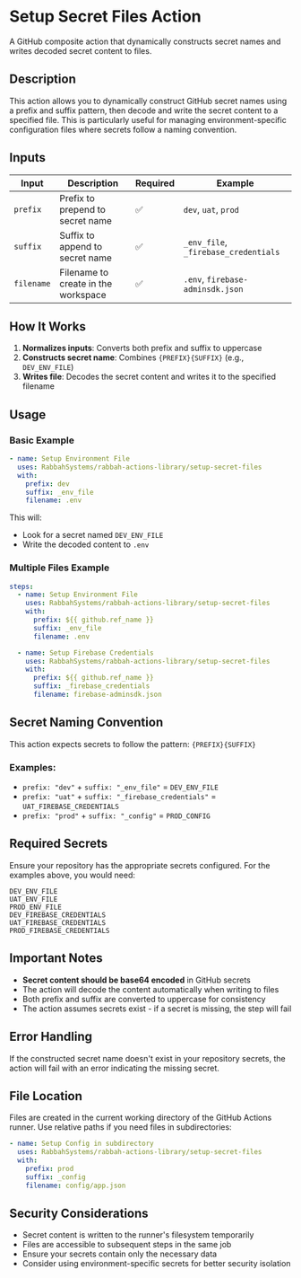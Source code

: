 # Setup Secret Files Action

A GitHub composite action that dynamically constructs secret names and writes decoded secret content to files.

## Description

This action allows you to dynamically construct GitHub secret names using a prefix and suffix pattern, then decode and write the secret content to a specified file. This is particularly useful for managing environment-specific configuration files where secrets follow a naming convention.

## Inputs

| Input      | Description                         | Required | Example                              |
| ---------- | ----------------------------------- | -------- | ------------------------------------ |
| `prefix`   | Prefix to prepend to secret name    | ✅       | `dev`, `uat`, `prod`                 |
| `suffix`   | Suffix to append to secret name     | ✅       | `_env_file`, `_firebase_credentials` |
| `filename` | Filename to create in the workspace | ✅       | `.env`, `firebase-adminsdk.json`     |

## How It Works

1. **Normalizes inputs**: Converts both prefix and suffix to uppercase
2. **Constructs secret name**: Combines `{PREFIX}{SUFFIX}` (e.g., `DEV_ENV_FILE`)
3. **Writes file**: Decodes the secret content and writes it to the specified filename

## Usage

### Basic Example

```yaml
- name: Setup Environment File
  uses: RabbahSystems/rabbah-actions-library/setup-secret-files
  with:
    prefix: dev
    suffix: _env_file
    filename: .env
```

This will:

- Look for a secret named `DEV_ENV_FILE`
- Write the decoded content to `.env`

### Multiple Files Example

```yaml
steps:
  - name: Setup Environment File
    uses: RabbahSystems/rabbah-actions-library/setup-secret-files
    with:
      prefix: ${{ github.ref_name }}
      suffix: _env_file
      filename: .env

  - name: Setup Firebase Credentials
    uses: RabbahSystems/rabbah-actions-library/setup-secret-files
    with:
      prefix: ${{ github.ref_name }}
      suffix: _firebase_credentials
      filename: firebase-adminsdk.json
```

## Secret Naming Convention

This action expects secrets to follow the pattern: `{PREFIX}{SUFFIX}`

### Examples:

- `prefix: "dev"` + `suffix: "_env_file"` = `DEV_ENV_FILE`
- `prefix: "uat"` + `suffix: "_firebase_credentials"` = `UAT_FIREBASE_CREDENTIALS`
- `prefix: "prod"` + `suffix: "_config"` = `PROD_CONFIG`

## Required Secrets

Ensure your repository has the appropriate secrets configured. For the examples above, you would need:

```
DEV_ENV_FILE
UAT_ENV_FILE
PROD_ENV_FILE
DEV_FIREBASE_CREDENTIALS
UAT_FIREBASE_CREDENTIALS
PROD_FIREBASE_CREDENTIALS
```

## Important Notes

- **Secret content should be base64 encoded** in GitHub secrets
- The action will decode the content automatically when writing to files
- Both prefix and suffix are converted to uppercase for consistency
- The action assumes secrets exist - if a secret is missing, the step will fail

## Error Handling

If the constructed secret name doesn't exist in your repository secrets, the action will fail with an error indicating the missing secret.

## File Location

Files are created in the current working directory of the GitHub Actions runner. Use relative paths if you need files in subdirectories:

```yaml
- name: Setup Config in subdirectory
  uses: RabbahSystems/rabbah-actions-library/setup-secret-files
  with:
    prefix: prod
    suffix: _config
    filename: config/app.json
```

## Security Considerations

- Secret content is written to the runner's filesystem temporarily
- Files are accessible to subsequent steps in the same job
- Ensure your secrets contain only the necessary data
- Consider using environment-specific secrets for better security isolation
